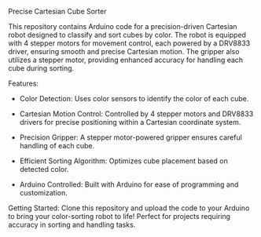 Precise Cartesian Cube Sorter

This repository contains Arduino code for a precision-driven Cartesian robot designed to classify and sort cubes by color. The robot is equipped with 4 stepper motors for movement control, each powered by a DRV8833 driver, ensuring smooth and precise Cartesian motion. The gripper also utilizes a stepper motor, providing enhanced accuracy for handling each cube during sorting.

Features:

- Color Detection: Uses color sensors to identify the color of each cube.

- Cartesian Motion Control: Controlled by 4 stepper motors and DRV8833 drivers for precise positioning within a Cartesian coordinate system.

- Precision Gripper: A stepper motor-powered gripper ensures careful handling of each cube.

- Efficient Sorting Algorithm: Optimizes cube placement based on detected color.

- Arduino Controlled: Built with Arduino for ease of programming and customization.

Getting Started:
Clone this repository and upload the code to your Arduino to bring your color-sorting robot to life! Perfect for projects requiring accuracy in sorting and handling tasks.
